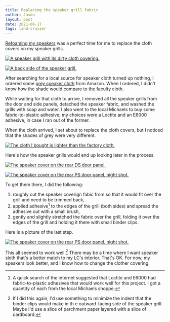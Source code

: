 ```yaml
---
title: Replacing the speaker grill fabric
author: Jason
layout: post
date: 2021-06-17
tags: land-cruiser
---
```


[Refoaming my speakers](URL) was a perfect time for me to replace the cloth covers on my speaker grills.  

[![A speaker grill with its dirty cloth covering.](/assets/images/speaker-cover-cloth-thumbnail.jpg)](/assets/images/speaker-cover-cloth.jpg)

[![A back side of the speaker grill.](/assets/images/speaker-cover-back-thumbnail.jpg)](/assets/images/speaker-cover-back.jpg)

After searching for a local source for speaker cloth turned up nothing, I ordered some [grey speaker cloth](https://www.amazon.com/gp/product/B0874KZ3JH/ref=ppx_yo_dt_b_asin_title_o01_s00?ie=UTF8&psc=1) from Amazon.  When I ordered, I didn't know how the shade would compare to the faculty cloth.

While waiting for that cloth to arrive, I removed all the speaker grills from the door and side panels, detached the speaker fabric, and washed the grills with soap and water.  I also went to the local Michaels to buy some fabric-to-plastic adhesive; my choices were a Loctite and an E6000 adhesive, in case I ran out of the former.

When the cloth arrived, I set about to replace the cloth covers, but I noticed that the shades of grey were very different. 

[![The cloth I bought is lighter than the factory cloth.](/assets/images/speaker-color-differences-thumbnail.jpg)](/assets/images/speaker-color-differences.jpg)

Here's how the speaker grills would end up looking later in the process.

[![The speaker cover on the rear DS door panel.](/assets/images/speaker-cover-rear-door-thumbnail.jpg)](/assets/images/speaker-cover-rear-door.jpg)

[![The speaker cover on the rear PS door panel, night shot.](/assets/images/speaker-cover-dear-door-dark-thumbnail.jpg)](/assets/images/speaker-cover-dear-door-dark.jpg)

To get them there, I did the following:

1. roughly cut the speaker coverign fabic from so that it would fit over the grill and need to be trimmed back,
2. applied adhesive[^2] to the edges of the grill (both sides) and spread the adhesive out with a small brush,
3. gently and slightly stretched the fabric over the grill, folding it over the edges of the grill and holding it there with small binder clips.

Here is a picture of the last step.

[![The speaker cover on the rear PS door panel, night shot.](/assets/images/speakers-gluing-thumbnail.jpg)](/assets/images/speakers-gluing.jpg)

This all seemed to work well.[^1]  There may be a time where I want speaker sloth that's a better match to my LC's interior.  That's OK.  For now, my speakers look better, and I know how to change the clother covering.

[^1]:  If I did this again, I'd use something to minimize the indent that the binder clips would make in th e outward-facing side of the speaker grill.  Maybe I'd use a slice of parchment paper layered with a slice of cardboard.

[^2]:  A quick search of the internet suggested that Loctite and E6000 had fabric-to-plastic adhesives that would work well for this project.  I got a quantity of each from the local Michaels shoppe.





